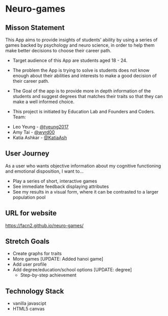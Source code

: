 # Neuro-games

## Misson Statement
This App aims to provide insights of students' ability by using a series of games backed by psychology and neuro science, in order to help them make better decisions to choose their career path.

+ Target audience of this App are students aged 18 - 24.

+ The problem the App is trying to solve is students does not know enough about their abilities and interests to make a good decision of their career path.

+ The Goal of the app is to provide more in depth information of the students and suggest degrees that matches their traits so that they can make a well informed choice.

+ This project is initiated by Education Lab and Founders and Coders.  
Team:
 * Leo Yeung - [@tyeung2017](github.com/tyeung2017)
 * Amy Tai - [@wyrd00](github.com/wyrd00)
 * Katia Ashkar - [@KatiaAsh](github.com/katiaAsh)

## User Journey
As a user who wants objective information about my cognitive functioning and emotional disposition, I want to...

+ Play a series of short, interactive games
+ See immediate feedback displaying attributes
+ See my results in a visual form, where it can be contrasted to a larger population pool

## URL for website
https://facn2.github.io/neuro-games/

## Stretch Goals
+ Create graphs for traits
+ More games [UPDATE: Added hanoi game]
+ Add user profile
+ Add degree/education/school options [UPDATE: degree]
   + Step-by-step achievement

## Technology Stack
+ vanilla javascipt
+ HTML5 canvas
